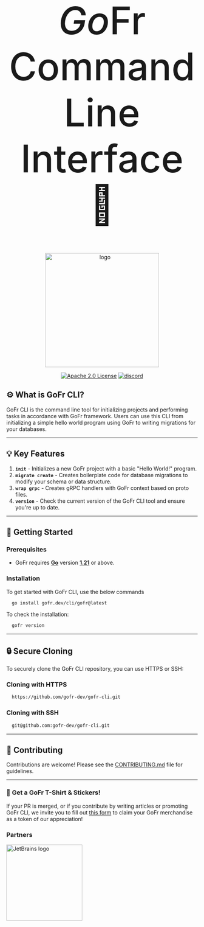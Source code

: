 <h1 style="text-align: center; font-size: 100px; font-weight: 500;">
    <i>Go</i>Fr Command Line Interface 🚀
</h1>

<p align="center">
<img align="center" width="300" alt="logo" src="https://github.com/gofr-dev/gofr/assets/44036979/916fe7b1-42fb-4af1-9e0b-4a7a064c243c">
</p>


<div align="center">
<a href="https://opensource.org/licenses/Apache-2.0"><img src="https://img.shields.io/badge/License-Apache_2.0-blue?style=for-the-badge" alt="Apache 2.0 License"></a>
<a href="https://discord.gg/wsaSkQTdgq"><img src="https://img.shields.io/badge/discord-join-us?style=for-the-badge&logo=discord&color=7289DA" alt="discord" /></a>
</div>

## ⚙️ **What is GoFr CLI?**
GoFr CLI is the command line tool for initializing projects and performing tasks in accordance with GoFr framework.
Users can use this CLI from initializing a simple hello world program using GoFr to writing migrations for your databases.

---

## 💡 Key Features
1. **`init`** - Initializes a new GoFr project with a basic "Hello World!" program.
2. **`migrate create`** - Creates boilerplate code for database migrations to modify your schema or data structure.
3. **`wrap grpc`** - Creates gRPC handlers with GoFr context based on proto files.
4. **`version`** - Check the current version of the GoFr CLI tool and ensure you're up to date.

---

## 🚀 **Getting Started**

### **Prerequisites**
- GoFr requires **[Go](https://go.dev/)** version **[1.21](https://go.dev/doc/devel/release#go1.21.0)** or above.

### **Installation**
To get started with GoFr CLI, use the below commands

```bash
  go install gofr.dev/cli/gofr@latest
```

To check the installation:
```bash
  gofr version
```
---

## 🔒 **Secure Cloning**
To securely clone the GoFr CLI repository, you can use HTTPS or SSH:

### Cloning with HTTPS
```bash
  https://github.com/gofr-dev/gofr-cli.git
```

### Cloning with SSH
```bash
  git@github.com:gofr-dev/gofr-cli.git
```
---
## 🤝 **Contributing**

Contributions are welcome! Please see the [CONTRIBUTING.md](CONTRIBUTING.md) file for guidelines.

---

### 🎁 **Get a GoFr T-Shirt & Stickers!**

If your PR is merged, or if you contribute by writing articles or promoting GoFr CLI, we invite you to fill out [this form](https://forms.gle/R1Yz7ZzY3U5WWTgy5) to claim your GoFr merchandise as a token of our appreciation!

### Partners

<img src="https://resources.jetbrains.com/storage/products/company/brand/logos/jetbrains.png" alt="JetBrains logo" width="200">